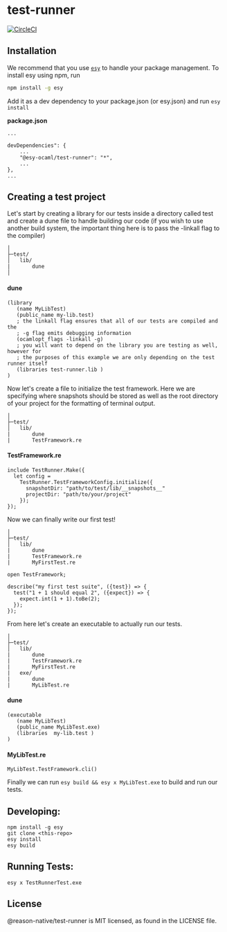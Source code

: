 # test-runner

[![CircleCI](https://circleci.com/gh/yourgithubhandle/test-runner/tree/master.svg?style=svg)](https://circleci.com/gh/yourgithubhandle/test-runner/tree/master)

## Installation

We recommend that you use [`esy`](https://esy.sh/) to handle your package management. To install esy using npm, run
```bash
npm install -g esy
```

Add it as a dev dependency to your package.json (or esy.json) and run ```esy install```

**package.json**
```
...

devDependencies": {
    ...
    "@esy-ocaml/test-runner": "*",
    ...
},
...
```
## Creating a test project

Let's start by creating a library for our tests inside a directory called test and create a dune file to handle building our code (if you wish to use another build system, the important thing here is to pass the -linkall flag to the compiler)
```
│
├─test/
│   lib/
|       dune
│
```

#### dune
```
(library
   (name MyLibTest)
   (public_name my-lib.test)
   ; the linkall flag ensures that all of our tests are compiled and the
   ; -g flag emits debugging information
   (ocamlopt_flags -linkall -g)
   ; you will want to depend on the library you are testing as well, however for
   ; the purposes of this example we are only depending on the test runner itself
   (libraries test-runner.lib )
)
```

Now let's create a file to initialize the test framework. Here we are specifying where snapshots should be stored as well as the root directory of your project for the formatting of terminal output.
```
│
├─test/
│   lib/
|       dune
|       TestFramework.re
```

#### TestFramework.re
```reason
include TestRunner.Make({
  let config =
    TestRunner.TestFrameworkConfig.initialize({
      snapshotDir: "path/to/test/lib/__snapshots__"
      projectDir: "path/to/your/project"
    });
});
```

Now we can finally write our first test!
```
│
├─test/
│   lib/
|       dune
|       TestFramework.re
|       MyFirstTest.re
```

```reason
open TestFramework;

describe("my first test suite", ({test}) => {
  test("1 + 1 should equal 2", ({expect}) => {
    expect.int(1 + 1).toBe(2);
  });
});
```

From here let's create an executable to actually run our tests.
```
│
├─test/
│   lib/
|       dune
|       TestFramework.re
|       MyFirstTest.re
|   exe/
|       dune
|       MyLibTest.re
```

#### dune
```
(executable
   (name MyLibTest)
   (public_name MyLibTest.exe)
   (libraries  my-lib.test )
)
```

#### MyLibTest.re
```reason
MyLibTest.TestFramework.cli()
```

Finally we can run `esy build && esy x MyLibTest.exe` to build and run our tests.

## Developing:

```
npm install -g esy
git clone <this-repo>
esy install
esy build
```

## Running Tests:

```
esy x TestRunnerTest.exe
```

## License
@reason-native/test-runner is MIT licensed, as found in the LICENSE file.
